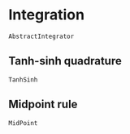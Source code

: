 # Integration 

 

```@docs
AbstractIntegrator
```

## Tanh-sinh quadrature 

```@docs
TanhSinh
```

## Midpoint rule 
```@docs
MidPoint
```